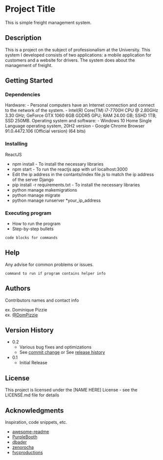 # Project Title

This is simple freight management system.

## Description

This is a project on the subject of professionalism at the University. This system I developed consists of two applications: a mobile application for customers and a website for drivers. The system does about the management of freight.

## Getting Started

### Dependencies

Hardware: 
	- Personal computers have an Internet connection and connect to the network of the system.
	- Intel(R) Core(TM) i7-7700H CPU @ 2.80GHz 3.30 GHz; GeForce GTX 1060 6GB GDDR5 GPU; RAM 24.00 GB; SSHD 1TB; SSD 250MB.
	Operating system and software:
	- Windows 10 Home Single Language operating system, 20H2 version
	- Google Chrome Browser 91.0.4472.106 (Official version) (64 bits)

### Installing

ReactJS
- npm install - To install the necessary libraries
- npm start - To run the reactjs app with url localhost:3000
- Edit the ip address in the contants/index file.js to match the ip address of the server
Django
- pip install -r requirements.txt - To install the necessary libraries
- python manage makemigrations
- python manage migrate
- python manage runserver *your_ip_address

### Executing program

* How to run the program
* Step-by-step bullets
```
code blocks for commands
```

## Help

Any advise for common problems or issues.
```
command to run if program contains helper info
```

## Authors

Contributors names and contact info

ex. Dominique Pizzie  
ex. [@DomPizzie](https://twitter.com/dompizzie)

## Version History

* 0.2
    * Various bug fixes and optimizations
    * See [commit change]() or See [release history]()
* 0.1
    * Initial Release

## License

This project is licensed under the [NAME HERE] License - see the LICENSE.md file for details

## Acknowledgments

Inspiration, code snippets, etc.
* [awesome-readme](https://github.com/matiassingers/awesome-readme)
* [PurpleBooth](https://gist.github.com/PurpleBooth/109311bb0361f32d87a2)
* [dbader](https://github.com/dbader/readme-template)
* [zenorocha](https://gist.github.com/zenorocha/4526327)
* [fvcproductions](https://gist.github.com/fvcproductions/1bfc2d4aecb01a834b46)
